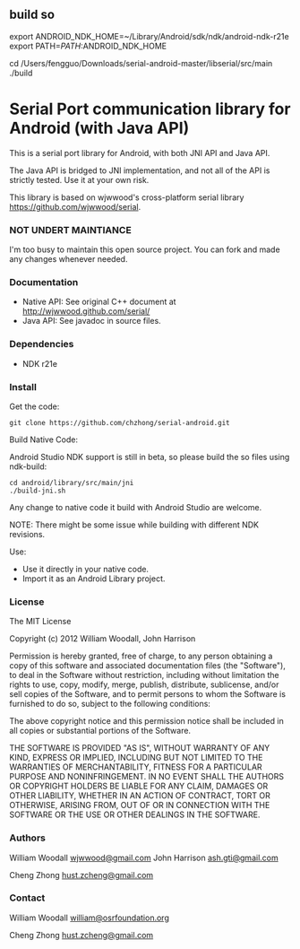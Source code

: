 ## build so
export ANDROID_NDK_HOME=~/Library/Android/sdk/ndk/android-ndk-r21e
export PATH=$PATH:$ANDROID_NDK_HOME

cd /Users/fengguo/Downloads/serial-android-master/libserial/src/main
./build

# Serial Port communication library for Android (with Java API)

This is a serial port library for Android, with both JNI API and Java API.

The Java API is bridged to JNI implementation, and not all of the API is strictly tested. Use it at your own risk.

This library is based on wjwwood's cross-platform serial library  https://github.com/wjwwood/serial.

### NOT UNDERT MAINTIANCE
I'm too busy to maintain this open source project.
You can fork and made any changes whenever needed.


### Documentation

* Native API: See original C++ document at http://wjwwood.github.com/serial/
* Java API: See javadoc in source files.

### Dependencies

* NDK r21e

### Install

Get the code:

    git clone https://github.com/chzhong/serial-android.git

Build Native Code:

Android Studio NDK support is still in beta, so please build the so files using ndk-build:

    cd android/library/src/main/jni
    ./build-jni.sh

Any change to native code it build with Android Studio are welcome.

NOTE: There might be some issue while building with different NDK revisions. 

Use:

* Use it directly in your native code.
* Import it as an Android Library project.

### License

The MIT License

Copyright (c) 2012 William Woodall, John Harrison

Permission is hereby granted, free of charge, to any person obtaining a copy of this software and associated documentation files (the "Software"), to deal in the Software without restriction, including without limitation the rights to use, copy, modify, merge, publish, distribute, sublicense, and/or sell copies of the Software, and to permit persons to whom the Software is furnished to do so, subject to the following conditions:

The above copyright notice and this permission notice shall be included in all copies or substantial portions of the Software.

THE SOFTWARE IS PROVIDED "AS IS", WITHOUT WARRANTY OF ANY KIND, EXPRESS OR IMPLIED, INCLUDING BUT NOT LIMITED TO THE WARRANTIES OF MERCHANTABILITY, FITNESS FOR A PARTICULAR PURPOSE AND NONINFRINGEMENT. IN NO EVENT SHALL THE AUTHORS OR COPYRIGHT HOLDERS BE LIABLE FOR ANY CLAIM, DAMAGES OR OTHER LIABILITY, WHETHER IN AN ACTION OF CONTRACT, TORT OR OTHERWISE, ARISING FROM, OUT OF OR IN CONNECTION WITH THE SOFTWARE OR THE USE OR OTHER DEALINGS IN THE SOFTWARE.

### Authors

William Woodall <wjwwood@gmail.com>
John Harrison <ash.gti@gmail.com>

Cheng Zhong <hust.zcheng@gmail.com>

### Contact

William Woodall <william@osrfoundation.org>

Cheng Zhong <hust.zcheng@gmail.com>
